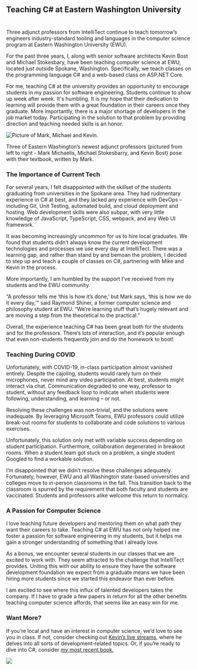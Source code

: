 

## Teaching C# at Eastern Washington University
# 

Three adjunct professors from IntelliTect continue to teach tomorrow’s engineers industry-standard tooling and languages in the computer science program at Eastern Washington University (EWU).

For the past three years, I, along with senior software architects Kevin Bost and Michael Stokesbary, have been teaching computer science at EWU, located just outside Spokane, Washington. Specifically, we teach classes on the programming language C# and a web-based class on ASP.NET Core.

For me, teaching C# at the university provides an opportunity to encourage students in my passion for software engineering. Students continue to show up week after week. It's humbling. It is my hope that their dedication to learning will provide them with a great foundation in their careers once they graduate. More importantly, there is a major shortage of developers in the job market today. Participating in the solution to that problem by providing direction and teaching needed skills is an honor.

![Picture of Mark, Michael and Kevin.](https://intellitect.com/wp-content/uploads/2019/02/Page-2-Teachers-copy-1024x768.jpg "Communicating Passion to a New Generation of Students")

Three of Eastern Washington’s newest adjunct professors (pictured from left to right - Mark Michaelis, Michael Stokesbarry, and Kevin Bost) pose with their textbook, written by Mark.

### The Importance of Current Tech

For several years, I felt disappointed with the skillset of the students graduating from universities in the Spokane area. They had rudimentary experience in C# at best, and they lacked any experience with DevOps – including Git, Unit Testing, automated build, and cloud deployment and hosting. Web development skills were also subpar, with very little knowledge of JavaScript, TypeScript, CSS, webpack, and any Web UI framework.

It was becoming increasingly uncommon for us to hire local graduates. We found that students didn’t always know the current development technologies and processes we use every day at IntelliTect. There was a learning gap, and rather than stand by and bemoan the problem, I decided to step up and teach a couple of classes on C#, partnering with Mike and Kevin in the process.

More importantly, I am humbled by the support I've received from my students and the EWU community.

“A professor tells me ‘this is how it’s done,’ but Mark says, ‘this is how we do it every day,’” said Raymond Shiner, a former computer science and philosophy student at EWU. “We’re learning stuff that’s hugely relevant and are moving a step from the theoretical to the practical.”

Overall, the experience teaching C# has been great both for the students and for the professors. There’s lots of interaction, and it’s popular enough that even non-students frequently join and do the homework to boot!

### Teaching During COVID

Unfortunately, with COVID-19, in-class participation almost vanished entirely. Despite the cajoling, students would rarely turn on their microphones, never mind any video participation. At best, students might interact via chat. Communication degraded to one way, professor to student, without any feedback loop to indicate when students were following, understanding, and learning – or not.

Resolving these challenges was non-trivial, and the solutions were inadequate. By leveraging Microsoft Teams, EWU professors could utilize break-out rooms for students to collaborate and code solutions to various exercises.

Unfortunately, this solution only met with variable success depending on student participation. Furthermore, collaboration degenerated in breakout rooms. When a student team got stuck on a problem, a single student Googled to find a workable solution.

I’m disappointed that we didn’t resolve these challenges adequately. Fortunately, however, EWU and all Washington state-based universities and colleges move to in-person classrooms in the fall. This transition back to the classroom is spurred by the requirement that both faculty and students are vaccinated. Students and professors alike welcome this return to normalcy.

### A Passion for Computer Science

I love teaching future developers and mentoring them on what path they want their careers to take. Teaching C# at EWU has not only helped me foster a passion for software engineering in my students, but it helps me gain a stronger understanding of something that I already love.

As a bonus, we encounter several students in our classes that we are excited to work with. They seem attracted to the challenge that IntelliTect provides. Uniting this with our ability to ensure they have the software development foundation we expect from a graduate means we have been hiring more students since we started this endeavor than ever before.

I am excited to see where this influx of talented developers takes the company. If I have to grade a few papers in return for all the other benefits teaching computer science affords, that seems like an easy win for me.

### Want More?

If you’re local and have an interest in computer science, we’d love to see you in class. If not, consider checking out [Kevin’s live streams](https://www.twitch.tv/kitokeboo), where he delves into all sorts of development-related topics. Or, if you’re ready to dive into C#, consider [my most recent book.](https://intellitect.com/essentialcsharp/)

![](https://intellitect.com/wp-content/uploads/2021/04/blog-job-ad-2-1024x129.png)
